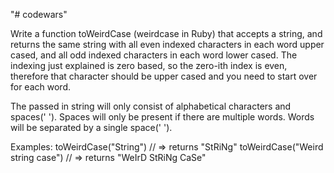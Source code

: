 "# codewars" 


Write a function toWeirdCase (weirdcase in Ruby) that accepts a string, and returns the same string with all even indexed 
characters in each word upper cased, and all odd indexed characters in each word lower cased. The indexing just explained 
is zero based, so the zero-ith index is even, therefore that character should be upper cased and you need to start over for each word.

The passed in string will only consist of alphabetical characters and spaces(' '). Spaces will only be present if there 
are multiple words. Words will be separated by a single space(' ').

Examples:
toWeirdCase("String") // => returns "StRiNg"
toWeirdCase("Weird string case") // => returns "WeIrD StRiNg CaSe"
